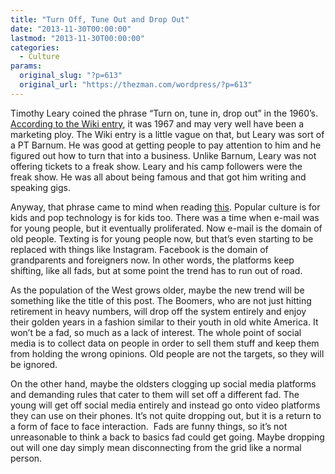 ```yaml
---
title: "Turn Off, Tune Out and Drop Out"
date: "2013-11-30T00:00:00"
lastmod: "2013-11-30T00:00:00"
categories:
  - Culture
params:
  original_slug: "?p=613"
  original_url: "https://thezman.com/wordpress/?p=613"
---
```


Timothy Leary coined the phrase “Turn on, tune in, drop out” in the
1960’s.
<a href="http://en.wikipedia.org/wiki/Turn_on,_tune_in,_drop_out"
rel="noopener noreferrer" target="_blank">According to the Wiki
entry</a>, it was 1967 and may very well have been a marketing ploy. The
Wiki entry is a little vague on that, but Leary was sort of a PT Barnum.
He was good at getting people to pay attention to him and he figured out
how to turn that into a business. Unlike Barnum, Leary was not offering
tickets to a freak show. Leary and his camp followers were the freak
show. He was all about being famous and that got him writing and
speaking gigs.

Anyway, that phrase came to mind when reading <a
href="https://www.dailymail.co.uk/sciencetech/article-2515635/Google-files-patent-robot-writes-Facebook-posts-emails-tweets--need-FULL-access-scan-accounts.html"
rel="noopener noreferrer" target="_blank">this</a>. Popular culture is
for kids and pop technology is for kids too. There was a time when
e-mail was for young people, but it eventually proliferated. Now e-mail
is the domain of old people. Texting is for young people now, but that’s
even starting to be replaced with things like Instagram. Facebook is the
domain of grandparents and foreigners now. In other words, the platforms
keep shifting, like all fads, but at some point the trend has to run out
of road.

As the population of the West grows older, maybe the new trend will be
something like the title of this post. The Boomers, who are not just
hitting retirement in heavy numbers, will drop off the system entirely
and enjoy their golden years in a fashion similar to their youth in old
white America. It won’t be a fad, so much as a lack of interest. The
whole point of social media is to collect data on people in order to
sell them stuff and keep them from holding the wrong opinions. Old
people are not the targets, so they will be ignored.

On the other hand, maybe the oldsters clogging up social media platforms
and demanding rules that cater to them will set off a different fad. The
young will get off social media entirely and instead go onto video
platforms they can use on their phones. It’s not quite dropping out, but
it is a return to a form of face to face interaction.  Fads are funny
things, so it’s not unreasonable to think a back to basics fad could get
going. Maybe dropping out will one day simply mean disconnecting from
the grid like a normal person.

